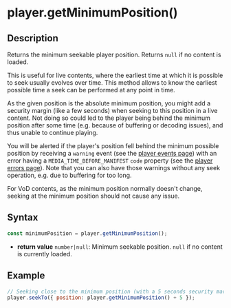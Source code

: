 # player.getMinimumPosition()

## Description

Returns the minimum seekable player position.
Returns `null` if no content is loaded.

This is useful for live contents, where the earliest time at which it is
possible to seek usually evolves over time.
This method allows to know the earliest possible time a seek can be performed
at any point in time.

As the given position is the absolute minimum position, you might add a security
margin (like a few seconds) when seeking to this position in a live content.
Not doing so could led to the player being behind the minimum position after
some time (e.g. because of buffering or decoding issues), and thus unable to
continue playing.

You will be alerted if the player's position fell behind the minimum possible
position by receiving a `warning` event (see the [player events
page](../Player_Events.md)) with an error having a `MEDIA_TIME_BEFORE_MANIFEST`
`code` property (see the [player errors page](../Player_Errors.md)).
Note that you can also have those warnings without any seek operation, e.g. due
to buffering for too long.

For VoD contents, as the minimum position normally doesn't change, seeking at
the minimum position should not cause any issue.

## Syntax

```js
const minimumPosition = player.getMinimumPosition();
```

  - **return value** `number|null`: Minimum seekable position.
    `null` if no content is currently loaded.

## Example

```js
// Seeking close to the minimum position (with a 5 seconds security margin)
player.seekTo({ position: player.getMinimumPosition() + 5 });
```
